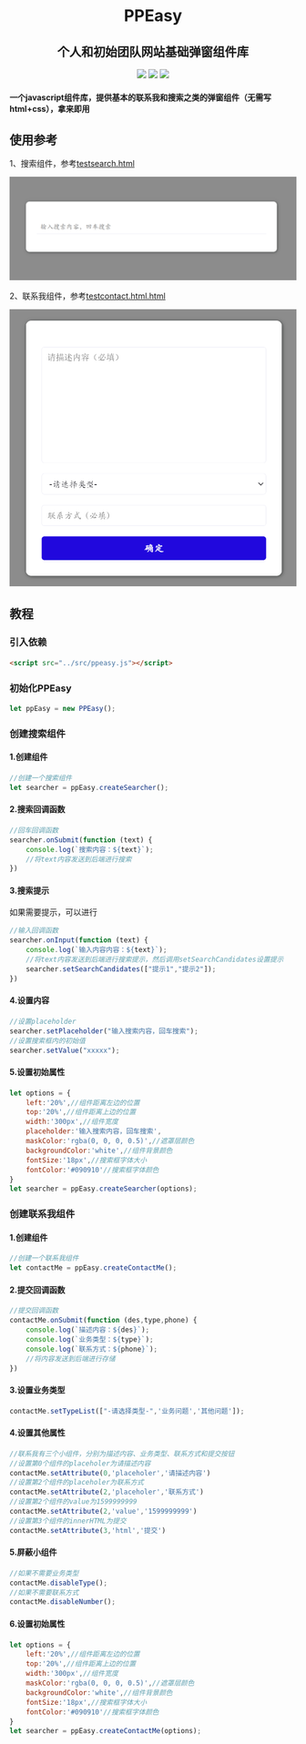 
<div align="center">
    <h1 >PPEasy</h1> 
</div>

<div align="center">
    <h2>个人和初始团队网站基础弹窗组件库</h2> 
</div>

<div align="center">
    <img src='https://gitee.com/huoyo/ppeasy/badge/star.svg'>
    <img src='https://shields.io/badge/version-1.0.0-green.svg'>
    <img src='https://shields.io/badge/author-Chang Zhang-dbab09.svg'>
</div>


<h4>一个javascript组件库，提供基本的联系我和搜索之类的弹窗组件（无需写html+css），拿来即用</h4>


## 使用参考

1、搜索组件，参考[testsearch.html](demo/testsearch.html)

![输入图片说明](image/image.png)

2、联系我组件，参考[testcontact.html.html](demo/testcontact.html)

![输入图片说明](image/contact.png)

## 教程

### 引入依赖

```html
<script src="../src/ppeasy.js"></script>
```

### 初始化PPEasy

```javascript
let ppEasy = new PPEasy();
```

### 创建搜索组件

#### 1.创建组件

```javascript
//创建一个搜索组件
let searcher = ppEasy.createSearcher();
```

#### 2.搜索回调函数

```javascript
//回车回调函数
searcher.onSubmit(function (text) {
    console.log(`搜索内容：${text}`);
    //将text内容发送到后端进行搜索
})
```

#### 3.搜索提示

如果需要提示，可以进行

```javascript
//输入回调函数
searcher.onInput(function (text) {
    console.log(`输入内容内容：${text}`);
    //将text内容发送到后端进行搜索提示，然后调用setSearchCandidates设置提示
    searcher.setSearchCandidates(["提示1","提示2"]);
})
```

#### 4.设置内容

```javascript
//设置placeholder
searcher.setPlaceholder("输入搜索内容，回车搜索");
//设置搜索框内的初始值
searcher.setValue("xxxxx");
```

#### 5.设置初始属性

```javascript
let options = {
    left:'20%',//组件距离左边的位置
    top:'20%',//组件距离上边的位置
    width:'300px',//组件宽度
    placeholder:'输入搜索内容，回车搜索',
    maskColor:'rgba(0, 0, 0, 0.5)',//遮罩层颜色
    backgroundColor:'white',//组件背景颜色
    fontSize:'18px',//搜索框字体大小
    fontColor:'#090910'//搜索框字体颜色
}
let searcher = ppEasy.createSearcher(options);
```


### 创建联系我组件

#### 1.创建组件

```javascript
//创建一个联系我组件
let contactMe = ppEasy.createContactMe();
```

#### 2.提交回调函数

```javascript
//提交回调函数
contactMe.onSubmit(function (des,type,phone) {
    console.log(`描述内容：${des}`);
    console.log(`业务类型：${type}`);
    console.log(`联系方式：${phone}`);
    //将内容发送到后端进行存储
})
```

#### 3.设置业务类型

```javascript
contactMe.setTypeList(["-请选择类型-",'业务问题','其他问题']);
```

#### 4.设置其他属性

```javascript
//联系我有三个小组件，分别为描述内容、业务类型、联系方式和提交按钮
//设置第0个组件的placeholer为请描述内容
contactMe.setAttribute(0,'placeholer','请描述内容')
//设置第2个组件的placeholer为联系方式
contactMe.setAttribute(2,'placeholer','联系方式')
//设置第2个组件的value为1599999999
contactMe.setAttribute(2,'value','1599999999')
//设置第3个组件的innerHTML为提交
contactMe.setAttribute(3,'html','提交')
```

#### 5.屏蔽小组件

```javascript
//如果不需要业务类型
contactMe.disableType();
//如果不需要联系方式
contactMe.disableNumber();
```

#### 6.设置初始属性

```javascript
let options = {
    left:'20%',//组件距离左边的位置
    top:'20%',//组件距离上边的位置
    width:'300px',//组件宽度
    maskColor:'rgba(0, 0, 0, 0.5)',//遮罩层颜色
    backgroundColor:'white',//组件背景颜色
    fontSize:'18px',//搜索框字体大小
    fontColor:'#090910'//搜索框字体颜色
}
let searcher = ppEasy.createContactMe(options);
```
